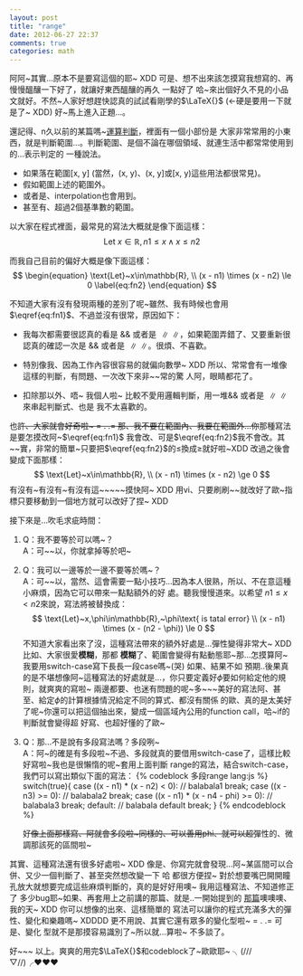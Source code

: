```yaml
---
layout: post
title: "range"
date: 2012-06-27 22:37
comments: true
categories: math
---
```


阿阿~其實...原本不是要寫這個的耶~ XDD 可是、想不出來該怎摸寫我想寫的、再慢慢醞釀一下好了，就讓好東西醞釀的再久
一點好了 哈~來出個好久不見的小品文就好。不然~人家好想趕快認真的試試看剛學的$\LaTeX{}$ (←硬是要用一下就是了~ 
XDD) 好~馬上進入正題...。

<!-- more -->

還記得、n久以前的某篇嗎~[運算判斷](http://ichi1234567.github.com/math/2012-05-15/cond/)，裡面有一個小部份是
大家非常常用的小東西，就是判斷範圍...。判斷範圍、是個不論在哪個領域、就連生活中都常常使用到的...表示判定的
一種說法。

- 如果落在範圍\[x, y\] (當然，(x, y)、(x, y\]或\[x, y)這些用法都很常見)。
- 假如範圍上述的範圍外。
- 或者是、interpolation也會用到。
- 甚至有、超過2個基準數的範圍。

以大家在程式裡面，最常見的寫法大概就是像下面這樣：
$$
\begin{equation}
  \text{Let}~x\in\mathbb{R},
  n1 \le x \wedge x \le n2
  \label{eq:fn1}
\end{equation}
$$

而我自己目前的偏好大概是像下面這樣：
$$
\begin{equation}
\text{Let}~x\in\mathbb{R},
\\ (x - n1) \times (x - n2) \le 0
\label{eq:fn2}
\end{equation}
$$

不知道大家有沒有發現兩種的差別了呢~雖然、我有時候也會用$\eqref{eq:fn1}$、不過並沒有很常，原因如下：<br>

- 我每次都需要很認真的看是 $\&\&$ 或者是 $\parallel\parallel$，如果範圍弄錯了、又要重新很認真的確認一次是
  $\&\&$ 或者是 $\parallel\parallel$。很煩、不喜歡。

- 特別像我、因為工作內容很容易的就偏向數學~ XDD 所以、常常會有一堆像這樣的判斷，有問題、一次改下來非~~常的驚
  人阿，眼睛都花了。

- 扣除那以外、唔~ 我個人啦~ 比較不愛用邏輯判斷，用一堆$\&\&$ 或者是 $\parallel\parallel$來串起判斷式、也是
  我不太喜歡的。

也~~許、大家就會好奇啦~ = . .= 那、我不要在範圍內、我要在範圍外...你~~那種寫法是要怎摸改阿~$\eqref{eq:fn1}$
我會改、可是$\eqref{eq:fn2}$我不會改。其~~實，非常的簡單~只要把$\eqref{eq:fn2}$的$\leq$換成$\geq$就好啦~XDD
改過之後會變成下面那樣：<br>
$$
\text{Let}~x\in\mathbb{R}, \\
(x - n1) \times (x - n2) \ge 0
$$
有沒有~有沒有~有沒有這~~~~~摸快阿~ XDD 用vi、只要刷刷~~就改好了歐~指標只要移動到一個地方就可以改好了捏~ XDD

接下來是...吹毛求疵時間：<br>

1. Q：我不要等於可以嗎~？<br>
   A：可~~以，你就拿掉等於吧~

2. Q：我可以一邊等於一邊不要等於嗎~？<br>
   A：可~~以，當然、這會需要一點小技巧...因為本人很熟，所以、不在意這種小麻煩，因為它可以帶來一點點額外的好
      處。聽我慢慢道來。以希望 $n1 \le x < n2$來說，寫法將被替換成：<br>
	  $$
	  \text{Let}~x,\phi\in\mathbb{R},~\phi\text{ is tatal error} \\
	  (x - n1) \times (x - (n2 - \phi)) \le 0
	  $$
	  不知道大家看出來了沒，這種寫法帶來的額外好處是...彈性變得非常大~ XDD 比如、大家很愛**模糊**，那都
	  **模糊**了、範圍會變得有點動態耶~那…怎摸算阿~我要用switch-case寫下長長一段case嗎~(哭) 如果、結果不如
	  預期..後果真的是不堪想像阿~這種寫法的好處就是...，你只要定義好$\phi$要如何給定他的規則，就爽爽的寫啦~
	  兩邊都要、也迷有問題的呢~多~~~美好的寫法阿、甚至、給定$\phi$的計算根據情況給定不同的算式、都沒有關係
	  的歐、真的是太美好了呢~你還可以把這個抽出來，變成一個區域內公用的function call，哈~if的判斷就會變得超
	  好寫、也超好懂的了歐~

3. Q：那...不是說有多段寫法嗎？多段咧~<br>
   A：阿~的確是有多段啦~不過、多段就真的要借用switch-case了，這樣比較好寫啦~我也是很懶惰的呢~套用上面判斷
      range的寫法，結合switch-case，我們可以寫出類似下面的寫法：
	  {% codeblock 多段range lang:js %}
	  switch(true){
	case ((x - n1) * (x - n2) < 0):
	  // balabala1
	  break;
	case ((x - n3) >= 0):
	  // balabala2
	  break;
	case ((x - n1) * (x - n4 - phi) >= 0):
	  // balabala3
	  break;
	default:
	  // balabala default
	  break;
	}
	  {% endcodeblock %}
	  
   好~~像上面那樣寫、阿就會多段啦~同樣的、可以善用phi、就可以超~~彈性的、微調那該死的區間啦~


其實、這種寫法還有很多好處啦~ XDD 像是、你寫完就會發現…阿~某區間可以合併、又少一個判斷了、甚至突然想改變一下
哈 都很方便捏~ 對於想要嘴巴開開瞳孔放大就想要完成這些麻煩判斷的，真的是好好用噢~ 我用這種寫法、不知道修正了
多少bug耶~如果、再套用上之前講的那篇、就是..一開始提到的
[那篇](http://ichi1234567.github.com/math/2012-05-15/cond/)噢噢噢、我的天~ XDD 你可以想像的出來、這樣簡單的
寫法可以讓你的程式充滿多大的彈性、變化和樂趣嗎~ XDDDD 更不用說、其實它還有眾多的變化型啦~ = . .= 可是、變化
型就不是那摸容易識別了~所以就...算啦~ 不多談了。


好~~~ 以上。爽爽的用完$\LaTeX{}$和codeblock了~歐歐耶~ ╮(///▽//)╭♥♥♥